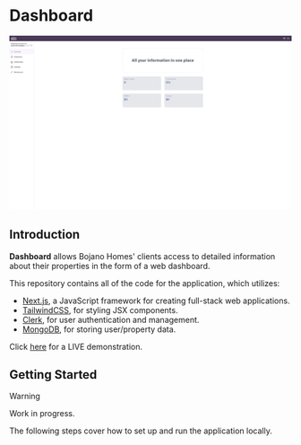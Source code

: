 # Dashboard

![Screenshot of the Summary page](./_static/screenshot-summary-page.png)

## Introduction

**Dashboard** allows Bojano Homes' clients access to detailed information about
their properties in the form of a web dashboard.

This repository contains all of the code for the application, which utilizes:

- [Next.js], a JavaScript framework for creating full-stack web applications.
- [TailwindCSS], for styling JSX components.
- [Clerk], for user authentication and management.
- [MongoDB], for storing user/property data.

Click [here](https://bojano-app.vercel.app/) for a LIVE demonstration.

## Getting Started

> [!WARNING]
> Work in progress.

The following steps cover how to set up and run the application locally.

[Next.js]: https://nextjs.org
[TailwindCSS]: https://tailwindcss.com/docs/installation
[Clerk]: https://clerk.com/
[MongoDB]: https://www.mongodb.com/
[Google Sheets v4]: https://developers.google.com/sheets/api/guides/concepts
